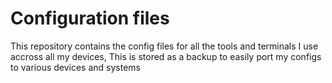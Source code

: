 # Configuration files

This repository contains the config files for all the tools and terminals I use accross all my devices, This is stored as a backup to easily port my configs to various devices and systems
